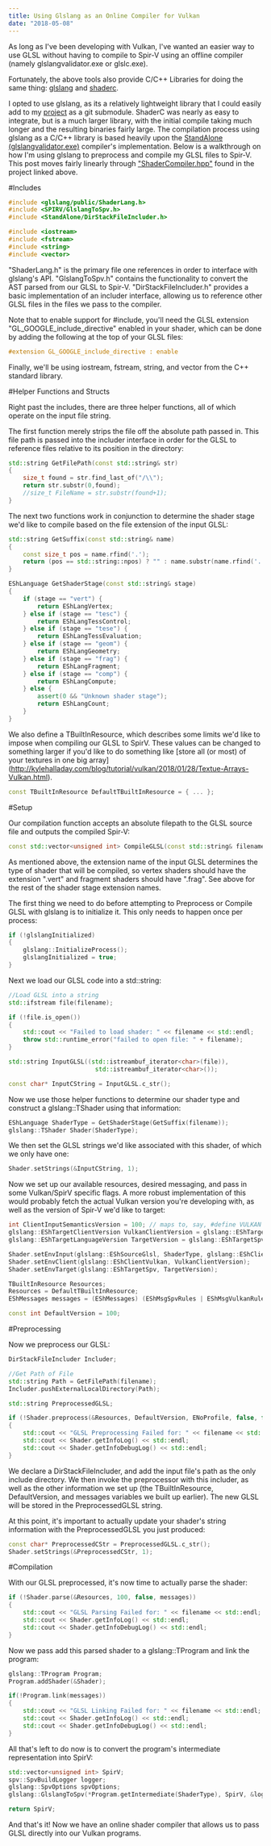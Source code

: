 ```yaml
---
title: Using Glslang as an Online Compiler for Vulkan
date: "2018-05-08"
---
```


As long as I've been developing with Vulkan, I've wanted an easier way to use GLSL without having to compile to Spir-V using an offline compiler (namely glslangvalidator.exe or glslc.exe). 

Fortunately, the above tools also provide C/C++ Libraries for doing the same thing: [glslang](https://github.com/KhronosGroup/glslang) and [shaderc](https://github.com/google/shaderc).

I opted to use glslang, as its a relatively lightweight library that I could easily add to my [project](https://github.com/ForestCSharp/VkCppRenderer) as a git submodule. ShaderC was nearly as easy to integrate, but is a much larger library, with the initial compile taking much longer and the resulting binaries fairly large. The compilation process using glslang as a C/C++ library is based heavily upon the [StandAlone (glslangvalidator.exe)](https://github.com/KhronosGroup/glslang/blob/master/StandAlone/StandAlone.cpp) compiler's implementation. Below is a walkthrough on how I'm using glslang to preprocess and compile my GLSL files to Spir-V. This post moves fairly linearly through ["ShaderCompiler.hpp"](https://github.com/ForestCSharp/VkCppRenderer/blob/master/Src/Renderer/GLSL/ShaderCompiler.hpp) found in the project linked above.

#Includes

```c++
#include <glslang/public/ShaderLang.h>
#include <SPIRV/GlslangToSpv.h>
#include <StandAlone/DirStackFileIncluder.h>

#include <iostream>
#include <fstream>
#include <string>
#include <vector>
```
"ShaderLang.h" is the primary file one references in order to interface with glslang's API. "GlslangToSpv.h" contains the functionality to convert the AST parsed from our GLSL to Spir-V. "DirStackFileIncluder.h" provides a basic implementation of an includer interface, allowing us to reference other GLSL files in the files we pass to the compiler. 

Note that to enable support for #include, you'll need the GLSL extension "GL\_GOOGLE\_include\_directive" enabled in your shader, which can be done by adding the following at the top of your GLSL files:

```glsl
#extension GL_GOOGLE_include_directive : enable
```

Finally, we'll be using iostream, fstream, string, and vector from the C++ standard library.

#Helper Functions and Structs

Right past the includes, there are three helper functions, all of which operate on the input file string.

The first function merely strips the file off the absolute path passed in. This file path is passed into the includer interface in order for the GLSL to reference files relative to its position in the directory:

```c++
std::string GetFilePath(const std::string& str)
{
	size_t found = str.find_last_of("/\\");
	return str.substr(0,found);
	//size_t FileName = str.substr(found+1);
}
```
The next two functions work in conjunction to determine the shader stage we'd like to compile based on the file extension of the input GLSL:

```c++
std::string GetSuffix(const std::string& name)
{
    const size_t pos = name.rfind('.');
    return (pos == std::string::npos) ? "" : name.substr(name.rfind('.') + 1);
}

EShLanguage GetShaderStage(const std::string& stage)
{
    if (stage == "vert") {
        return EShLangVertex;
    } else if (stage == "tesc") {
        return EShLangTessControl;
    } else if (stage == "tese") {
        return EShLangTessEvaluation;
    } else if (stage == "geom") {
        return EShLangGeometry;
    } else if (stage == "frag") {
        return EShLangFragment;
    } else if (stage == "comp") {
        return EShLangCompute;
    } else {
        assert(0 && "Unknown shader stage");
        return EShLangCount;
    }
}
```
We also define a TBuiltInResource, which describes some limits we'd like to impose when compiling our GLSL to SpirV. These values can be changed to something larger if you'd like to do something like [store all (or most) of your textures in one big array] (http://kylehalladay.com/blog/tutorial/vulkan/2018/01/28/Textue-Arrays-Vulkan.html).

```c++
const TBuiltInResource DefaultTBuiltInResource = { ... };
```

#Setup

Our compilation function accepts an absolute filepath to the GLSL source file and outputs the compiled Spir-V:

```c++
const std::vector<unsigned int> CompileGLSL(const std::string& filename);
```

As mentioned above, the extension name of the input GLSL determines the type of shader that will be compiled, so vertex shaders should have the extension ".vert" and fragment shaders should have ".frag". See above for the rest of the shader stage extension names.

The first thing we need to do before attempting to Preprocess or Compile GLSL with glslang is to initialize it. This only needs to happen once per process:

```c++
if (!glslangInitialized)
{
    glslang::InitializeProcess();
    glslangInitialized = true;
}
```

Next we load our GLSL code into a std::string:

```c++
//Load GLSL into a string
std::ifstream file(filename);

if (!file.is_open()) 
{
    std::cout << "Failed to load shader: " << filename << std::endl;
    throw std::runtime_error("failed to open file: " + filename);
}

std::string InputGLSL((std::istreambuf_iterator<char>(file)),
                        std::istreambuf_iterator<char>());

const char* InputCString = InputGLSL.c_str();
```

Now we use those helper functions to determine our shader type and construct a glslang::TShader using that information:

```c++
EShLanguage ShaderType = GetShaderStage(GetSuffix(filename));
glslang::TShader Shader(ShaderType);
```

We then set the GLSL strings we'd like associated with this shader, of which we only have one:

```c++
Shader.setStrings(&InputCString, 1);
```

Now we set up our available resources, desired messaging, and pass in some Vulkan/SpirV specific flags. A more robust implementation of this would probably fetch the actual Vulkan version you're developing with, as well as the version of Spir-V we'd like to target:

```c++
int ClientInputSemanticsVersion = 100; // maps to, say, #define VULKAN 100
glslang::EShTargetClientVersion VulkanClientVersion = glslang::EShTargetVulkan_1_0;
glslang::EShTargetLanguageVersion TargetVersion = glslang::EShTargetSpv_1_0;

Shader.setEnvInput(glslang::EShSourceGlsl, ShaderType, glslang::EShClientVulkan, ClientInputSemanticsVersion);
Shader.setEnvClient(glslang::EShClientVulkan, VulkanClientVersion);
Shader.setEnvTarget(glslang::EShTargetSpv, TargetVersion);

TBuiltInResource Resources;
Resources = DefaultTBuiltInResource;
EShMessages messages = (EShMessages) (EShMsgSpvRules | EShMsgVulkanRules);

const int DefaultVersion = 100;
```

#Preprocessing

Now we preprocess our GLSL:

```c++
DirStackFileIncluder Includer;

//Get Path of File
std::string Path = GetFilePath(filename);
Includer.pushExternalLocalDirectory(Path);

std::string PreprocessedGLSL;

if (!Shader.preprocess(&Resources, DefaultVersion, ENoProfile, false, false, messages, &PreprocessedGLSL, Includer)) 
{
    std::cout << "GLSL Preprocessing Failed for: " << filename << std::endl;
    std::cout << Shader.getInfoLog() << std::endl;
    std::cout << Shader.getInfoDebugLog() << std::endl;
}
```

We declare a DirStackFileIncluder, and add the input file's path as the only include directory.
We then invoke the preprocessor with this includer, as well as the other information we set up (the TBuiltInResource, DefaultVersion, and messages variables we built up earlier). The new GLSL will be stored in the PreprocessedGLSL string.

At this point, it's important to actually update your shader's string information with the PreprocessedGLSL you just produced:

```c++
const char* PreprocessedCStr = PreprocessedGLSL.c_str();
Shader.setStrings(&PreprocessedCStr, 1);
```

#Compilation

With our GLSL preprocessed, it's now time to actually parse the shader:

```c++
if (!Shader.parse(&Resources, 100, false, messages))
{
    std::cout << "GLSL Parsing Failed for: " << filename << std::endl;
    std::cout << Shader.getInfoLog() << std::endl;
    std::cout << Shader.getInfoDebugLog() << std::endl;
}
```

Now we pass add this parsed shader to a glslang::TProgram and link the program:

```c++
glslang::TProgram Program;
Program.addShader(&Shader);

if(!Program.link(messages))
{
    std::cout << "GLSL Linking Failed for: " << filename << std::endl;
    std::cout << Shader.getInfoLog() << std::endl;
    std::cout << Shader.getInfoDebugLog() << std::endl;
}
```

All that's left to do now is to convert the program's intermediate representation into SpirV:

```c++
std::vector<unsigned int> SpirV;
spv::SpvBuildLogger logger;
glslang::SpvOptions spvOptions;
glslang::GlslangToSpv(*Program.getIntermediate(ShaderType), SpirV, &logger, &spvOptions);

return SpirV;
```

And that's it! Now we have an online shader compiler that allows us to pass GLSL directly into our Vulkan programs.
